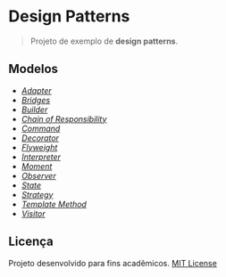 # Design Patterns
> Projeto de exemplo de **design patterns**.

## Modelos 
- [*Adapter*](DesignPatterns/Adapter)
- [*Bridges*](DesignPatterns/Bridges)
- [*Builder*](DesignPatterns/Builder)
- [*Chain of Responsibility*](DesignPatterns/ChainOfResponsibility)
- [*Command*](DesignPatterns/Command)
- [*Decorator*](DesignPatterns/Decorator)
- [*Flyweight*](DesignPatterns/Flyweight)
- [*Interpreter*](DesignPatterns/Interpreter)
- [*Moment*](DesignPatterns/Moment)
- [*Observer*](DesignPatterns/Observer)
- [*State*](DesignPatterns/State)
- [*Strategy*](DesignPatterns/Strategy)
- [*Template Method*](DesignPatterns/TemplateMethod)
- [*Visitor*](DesignPatterns/Visitor)

## Licença
Projeto desenvolvido para fins acadêmicos.
[MIT License](./LICENSE)
